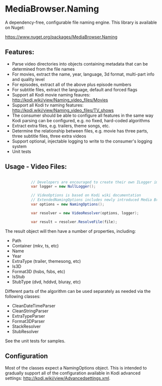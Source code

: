 MediaBrowser.Naming
===================

A dependency-free, configurable file naming engine. This library is available on Nuget:

https://www.nuget.org/packages/MediaBrowser.Naming


## Features:
- Parse video directories into objects containing metadata that can be determined from the file names
- For movies, extract the name, year, language, 3d format, multi-part info and quality level
- For episodes, extract all of the above plus episode numbers
- For subtitle files, extract the language, default and forced flags
- Support all Kodi movie naming feaures: http://kodi.wiki/view/Naming_video_files/Movies
- Support all Kodi tv naming features: http://kodi.wiki/view/Naming_video_files/TV_shows
- The consumer should be able to configure all features in the same way Kodi parsing can be configured, e.g. no fixed, hard-coded algorithms
- Extract extra files, e.g. trailers, theme songs, etc.
- Determine the relationship between files, e.g. movie has three parts, three subtitle files, three extra videos
- Support optional, injectable logging to write to the consumer's logging system
- Unit tests

## Usage - Video Files:

``` c#

            // Developers are encouraged to create their own ILogger implementation
			var logger = new NullLogger();

			// VideoOptions is based on Kodi wiki documentation
			// ExtendedNamingOptions includes newly introduced Media Browser features
			var options = new NamingOptions();

			var resolver = new VideoResolver(options, logger);

			var result = resolver.ResolveFile(file);
```

The result object will then have a number of properties, including:

- Path
- Container (mkv, ts, etc)
- Name
- Year
- ExtraType (trailer, themesong, etc)
- Is3D
- Format3D (hsbs, fsbs, etc)
- IsStub
- StubType (dvd, hddvd, bluray, etc)

Different parts of the algorithm can be used separately as needed via the following classes:

- CleanDateTimeParser
- CleanStringParser
- ExtraTypeParser
- Format3DParser
- StackResolver
- StubResolver

See the unit tests for samples.

## Configuration

Most of the classes expect a NamingOptions object. This is intended to gradually support all of the configuration available in Kodi advanced settings: http://kodi.wiki/view/Advancedsettings.xml.
